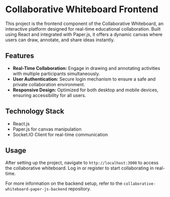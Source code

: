 # Collaborative Whiteboard Frontend

This project is the frontend component of the Collaborative Whiteboard, an interactive platform designed for real-time educational collaboration. Built using React and integrated with Paper.js, it offers a dynamic canvas where users can draw, annotate, and share ideas instantly.

## Features

- **Real-Time Collaboration:** Engage in drawing and annotating activities with multiple participants simultaneously.
- **User Authentication:** Secure login mechanism to ensure a safe and private collaboration environment.
- **Responsive Design:** Optimized for both desktop and mobile devices, ensuring accessibility for all users.

## Technology Stack

- React.js
- Paper.js for canvas manipulation
- Socket.IO Client for real-time communication

## Usage

After setting up the project, navigate to `http://localhost:3000` to access the collaborative whiteboard. Log in or register to start collaborating in real-time.

For more information on the backend setup, refer to the `collaborative-whiteboard-paper-js-backend` repository.

